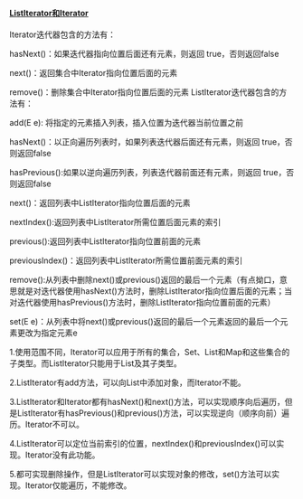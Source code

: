 #### [ListIterator和Iterator](https://blog.csdn.net/longshengguoji/article/details/41551491)

Iterator迭代器包含的方法有：

hasNext()：如果迭代器指向位置后面还有元素，则返回 true，否则返回false

next()：返回集合中Iterator指向位置后面的元素

remove()：删除集合中Iterator指向位置后面的元素
ListIterator迭代器包含的方法有：

add(E e): 将指定的元素插入列表，插入位置为迭代器当前位置之前

hasNext()：以正向遍历列表时，如果列表迭代器后面还有元素，则返回 true，否则返回false

hasPrevious():如果以逆向遍历列表，列表迭代器前面还有元素，则返回 true，否则返回false

next()：返回列表中ListIterator指向位置后面的元素

nextIndex():返回列表中ListIterator所需位置后面元素的索引

previous():返回列表中ListIterator指向位置前面的元素

previousIndex()：返回列表中ListIterator所需位置前面元素的索引

remove():从列表中删除next()或previous()返回的最后一个元素（有点拗口，意思就是对迭代器使用hasNext()方法时，删除ListIterator指向位置后面的元素；当对迭代器使用hasPrevious()方法时，删除ListIterator指向位置前面的元素）

set(E e)：从列表中将next()或previous()返回的最后一个元素返回的最后一个元素更改为指定元素e

1.使用范围不同，Iterator可以应用于所有的集合，Set、List和Map和这些集合的子类型。而ListIterator只能用于List及其子类型。

2.ListIterator有add方法，可以向List中添加对象，而Iterator不能。

3.ListIterator和Iterator都有hasNext()和next()方法，可以实现顺序向后遍历，但是ListIterator有hasPrevious()和previous()方法，可以实现逆向（顺序向前）遍历。Iterator不可以。

4.ListIterator可以定位当前索引的位置，nextIndex()和previousIndex()可以实现。Iterator没有此功能。

5.都可实现删除操作，但是ListIterator可以实现对象的修改，set()方法可以实现。Iterator仅能遍历，不能修改。